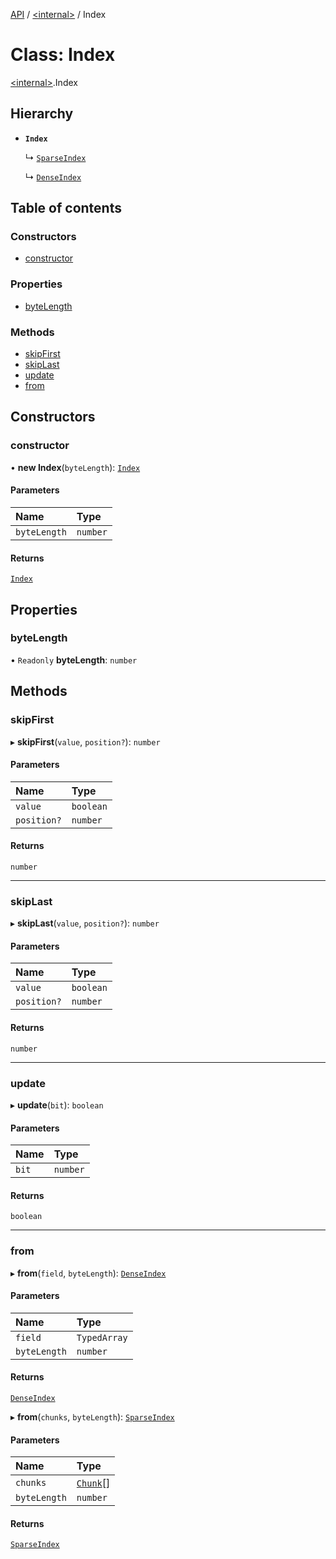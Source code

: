 [API](../README.md) / [\<internal\>](../modules/internal_.md) / Index

# Class: Index

[\<internal\>](../modules/internal_.md).Index

## Hierarchy

- **`Index`**

  ↳ [`SparseIndex`](internal_.SparseIndex.md)

  ↳ [`DenseIndex`](internal_.DenseIndex.md)

## Table of contents

### Constructors

- [constructor](internal_.Index.md#constructor)

### Properties

- [byteLength](internal_.Index.md#bytelength)

### Methods

- [skipFirst](internal_.Index.md#skipfirst)
- [skipLast](internal_.Index.md#skiplast)
- [update](internal_.Index.md#update)
- [from](internal_.Index.md#from)

## Constructors

### constructor

• **new Index**(`byteLength`): [`Index`](internal_.Index.md)

#### Parameters

| Name | Type |
| :------ | :------ |
| `byteLength` | `number` |

#### Returns

[`Index`](internal_.Index.md)

## Properties

### byteLength

• `Readonly` **byteLength**: `number`

## Methods

### skipFirst

▸ **skipFirst**(`value`, `position?`): `number`

#### Parameters

| Name | Type |
| :------ | :------ |
| `value` | `boolean` |
| `position?` | `number` |

#### Returns

`number`

___

### skipLast

▸ **skipLast**(`value`, `position?`): `number`

#### Parameters

| Name | Type |
| :------ | :------ |
| `value` | `boolean` |
| `position?` | `number` |

#### Returns

`number`

___

### update

▸ **update**(`bit`): `boolean`

#### Parameters

| Name | Type |
| :------ | :------ |
| `bit` | `number` |

#### Returns

`boolean`

___

### from

▸ **from**(`field`, `byteLength`): [`DenseIndex`](internal_.DenseIndex.md)

#### Parameters

| Name | Type |
| :------ | :------ |
| `field` | `TypedArray` |
| `byteLength` | `number` |

#### Returns

[`DenseIndex`](internal_.DenseIndex.md)

▸ **from**(`chunks`, `byteLength`): [`SparseIndex`](internal_.SparseIndex.md)

#### Parameters

| Name | Type |
| :------ | :------ |
| `chunks` | [`Chunk`](../modules/internal_.md#chunk)[] |
| `byteLength` | `number` |

#### Returns

[`SparseIndex`](internal_.SparseIndex.md)
